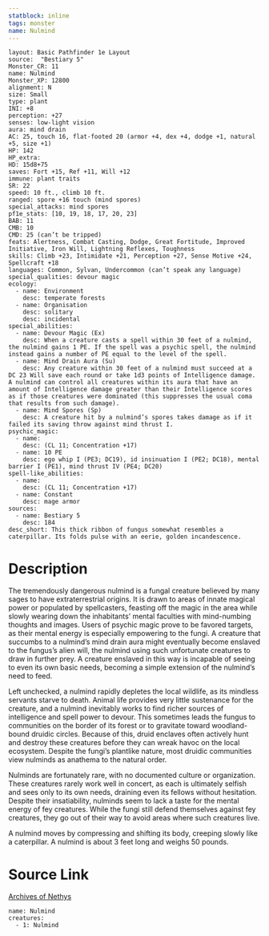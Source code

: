 ```yaml
---
statblock: inline
tags: monster
name: Nulmind
---
```

```statblock
layout: Basic Pathfinder 1e Layout
source:  "Bestiary 5"
Monster_CR: 11
name: Nulmind
Monster_XP: 12800
alignment: N
size: Small
type: plant
INI: +8
perception: +27
senses: low-light vision
aura: mind drain
AC: 25, touch 16, flat-footed 20 (armor +4, dex +4, dodge +1, natural +5, size +1)
HP: 142
HP_extra: 
HD: 15d8+75
saves: Fort +15, Ref +11, Will +12
immune: plant traits
SR: 22
speed: 10 ft., climb 10 ft.
ranged: spore +16 touch (mind spores)
special_attacks: mind spores
pf1e_stats: [10, 19, 18, 17, 20, 23]
BAB: 11
CMB: 10
CMD: 25 (can’t be tripped)
feats: Alertness, Combat Casting, Dodge, Great Fortitude, Improved Initiative, Iron Will, Lightning Reflexes, Toughness
skills: Climb +23, Intimidate +21, Perception +27, Sense Motive +24, Spellcraft +18
languages: Common, Sylvan, Undercommon (can’t speak any language)
special_qualities: devour magic
ecology:
  - name: Environment
    desc: temperate forests
  - name: Organisation
    desc: solitary
    desc: incidental
special_abilities:
  - name: Devour Magic (Ex)
    desc: When a creature casts a spell within 30 feet of a nulmind, the nulmind gains 1 PE. If the spell was a psychic spell, the nulmind instead gains a number of PE equal to the level of the spell.
  - name: Mind Drain Aura (Su)
    desc: Any creature within 30 feet of a nulmind must succeed at a DC 23 Will save each round or take 1d3 points of Intelligence damage. A nulmind can control all creatures within its aura that have an amount of Intelligence damage greater than their Intelligence scores as if those creatures were dominated (this suppresses the usual coma that results from such damage).
  - name: Mind Spores (Sp)
    desc: A creature hit by a nulmind’s spores takes damage as if it failed its saving throw against mind thrust I.
psychic_magic:
  - name:
    desc: (CL 11; Concentration +17)
  - name: 10 PE
    desc: ego whip I (PE3; DC19), id insinuation I (PE2; DC18), mental barrier I (PE1), mind thrust IV (PE4; DC20)
spell-like_abilities:
  - name:
    desc: (CL 11; Concentration +17)
  - name: Constant
    desc: mage armor
sources:
  - name: Bestiary 5
    desc: 184
desc_short: This thick ribbon of fungus somewhat resembles a caterpillar. Its folds pulse with an eerie, golden incandescence.
```
# Description
The tremendously dangerous nulmind is a fungal creature believed by many sages to have extraterrestrial origins. It is drawn to areas of innate magical power or populated by spellcasters, feasting off the magic in the area while slowly wearing down the inhabitants’ mental faculties with mind-numbing thoughts and images. Users of psychic magic prove to be favored targets, as their mental energy is especially empowering to the fungi. A creature that succumbs to a nulmind’s mind drain aura might eventually become enslaved to the fungus’s alien will, the nulmind using such unfortunate creatures to draw in further prey. A creature enslaved in this way is incapable of seeing to even its own basic needs, becoming a simple extension of the nulmind’s need to feed.

 Left unchecked, a nulmind rapidly depletes the local wildlife, as its mindless servants starve to death. Animal life provides very little sustenance for the creature, and a nulmind inevitably works to find richer sources of intelligence and spell power to devour. This sometimes leads the fungus to communities on the border of its forest or to gravitate toward woodland-bound druidic circles. Because of this, druid enclaves often actively hunt and destroy these creatures before they can wreak havoc on the local ecosystem. Despite the fungi’s plantlike nature, most druidic communities view nulminds as anathema to the natural order.

 Nulminds are fortunately rare, with no documented culture or organization. These creatures rarely work well in concert, as each is ultimately selfish and sees only to its own needs, draining even its fellows without hesitation. Despite their insatiability, nulminds seem to lack a taste for the mental energy of fey creatures. While the fungi still defend themselves against fey creatures, they go out of their way to avoid areas where such creatures live.

 A nulmind moves by compressing and shifting its body, creeping slowly like a caterpillar. A nulmind is about 3 feet long and weighs 50 pounds.
# Source Link
[Archives of Nethys](https://aonprd.com/MonsterDisplay.aspx?ItemName=Nulmind)
```encounter-table
name: Nulmind
creatures:
  - 1: Nulmind
```
